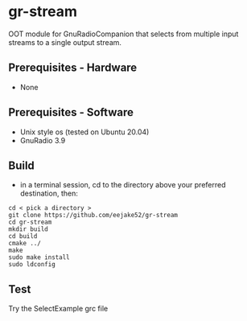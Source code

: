# gr-stream
OOT module for GnuRadioCompanion that selects from multiple input streams to a single output stream.

## Prerequisites - Hardware
  - None

## Prerequisites - Software
  - Unix style os (tested on Ubuntu 20.04)
  - GnuRadio 3.9

## Build 
  - in a terminal session, cd to the directory above your preferred destination, then:
```
cd < pick a directory >
git clone https://github.com/eejake52/gr-stream
cd gr-stream
mkdir build
cd build
cmake ../
make
sudo make install
sudo ldconfig
```

## Test
Try the SelectExample grc file

